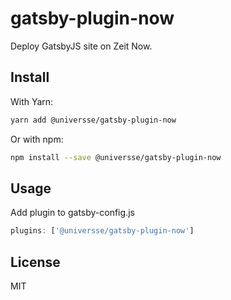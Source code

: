# gatsby-plugin-now

Deploy GatsbyJS site on Zeit Now.

## Install

With Yarn:

```bash
yarn add @universse/gatsby-plugin-now
```

Or with npm:

```bash
npm install --save @universse/gatsby-plugin-now
```

## Usage

Add plugin to gatsby-config.js

```js
plugins: ['@universse/gatsby-plugin-now']
```

## License

MIT
